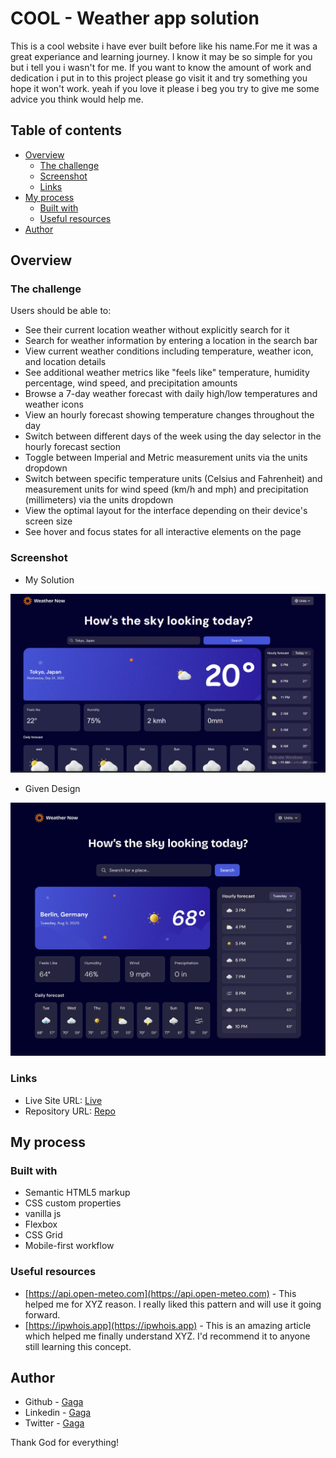 # COOL - Weather app solution

This is a cool website i have ever built before like his name.For me it was a great experiance and learning journey. I know it may be so simple for you but i tell you i wasn't for me. If you want to know the amount of work and dedication i put in to this project please go visit it and try something you hope it won't work. yeah if you love it please i beg you try to give me some advice you think would help me.

## Table of contents

- [Overview](#overview)
  - [The challenge](#the-challenge)
  - [Screenshot](#screenshot)
  - [Links](#links)
- [My process](#my-process)
  - [Built with](#built-with)
  - [Useful resources](#useful-resources)
- [Author](#author)

## Overview

### The challenge

Users should be able to:

- See their current location weather without explicitly search for it
- Search for weather information by entering a location in the search bar
- View current weather conditions including temperature, weather icon, and location details
- See additional weather metrics like "feels like" temperature, humidity percentage, wind speed, and precipitation amounts
- Browse a 7-day weather forecast with daily high/low temperatures and weather icons
- View an hourly forecast showing temperature changes throughout the day
- Switch between different days of the week using the day selector in the hourly forecast section
- Toggle between Imperial and Metric measurement units via the units dropdown
- Switch between specific temperature units (Celsius and Fahrenheit) and measurement units for wind speed (km/h and mph) and precipitation (millimeters) via the units dropdown
- View the optimal layout for the interface depending on their device's screen size
- See hover and focus states for all interactive elements on the page

### Screenshot

- My Solution

![Screenshot](./assets/images/image.png)

- Given Design

![Screenshot](./design/desktop-design-imperial.jpg)



### Links

- Live Site URL: [Live](https://your-live-site-url.com)
- Repository URL: [Repo](https://your-solution-url.com)


## My process

### Built with

- Semantic HTML5 markup
- CSS custom properties
- vanilla js
- Flexbox
- CSS Grid
- Mobile-first workflow

### Useful resources

- [https://api.open-meteo.com](https://api.open-meteo.com) - This helped me for XYZ reason. I really liked this pattern and will use it going forward.
- [https://ipwhois.app](https://ipwhois.app) - This is an amazing article which helped me finally understand XYZ. I'd recommend it to anyone still learning this concept.

## Author

- Github - [Gaga](https://github.com/gaga4l)
- Linkedin - [Gaga](https://linkedin.com/gaga4l)
- Twitter - [Gaga](https://www.twitter.com/lelisa_8)



Thank God for everything!
